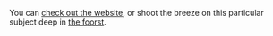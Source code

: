 You can [check out the website](http://l33t.me/executive-admin), 
or shoot the breeze on this particular subject deep in [the foorst](http://forrst.com/posts/Free_and_awesome_Wordpress_Admin_Theme-ILp).